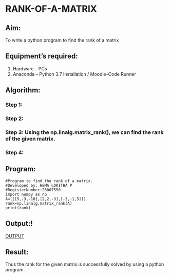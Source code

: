 # RANK-OF-A-MATRIX
## Aim:
To write a python program to find the rank of a matrix
## Equipment’s required:
1. 	Hardware – PCs
2. 	Anaconda – Python 3.7 Installation / Moodle-Code Runner
## Algorithm:
### Step 1: 
### Step 2: 
### Step 3: Using the np.linalg.matrix_rank(), we can find the rank of the given matrix.
### Step 4: 
## Program:
```
#Program to find the rank of a matrix.
#Developed by: HEMA LOKITHA P
#RegisterNumber:23007550
import numpy as np
A=([[5,-3,-10],[2,2,-3],[-3,-1,5]])
rank=np.linalg.matrix_rank(A)
print(rank)
```
## Output:!
[OUTPUT](<Screenshot 2023-12-18 173613.png>)
## Result:
Thus the rank for the given matrix is successfully solved by  using a python program.

